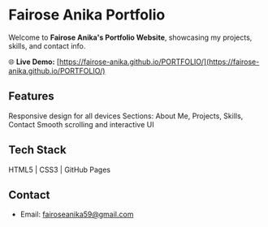 # Fairose Anika Portfolio

Welcome to **Fairose Anika's Portfolio Website**, showcasing my projects, skills, and contact info.

🌐 **Live Demo:** [https://fairose-anika.github.io/PORTFOLIO/](https://fairose-anika.github.io/PORTFOLIO/)

## Features
 Responsive design for all devices
 Sections: About Me, Projects, Skills, Contact
 Smooth scrolling and interactive UI

## Tech Stack
HTML5 | CSS3 | GitHub Pages


## Contact
- Email: fairoseanika59@gmail.com
  


